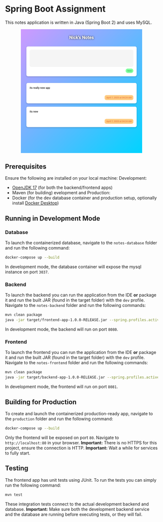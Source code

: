 # Spring Boot Assignment
This notes application is written in Java (Spring Boot 2) and uses MySQL. 
<p align="center">
  <img src="https://github.com/nichnet/dev-notes-assignment/blob/main/images/example.png?raw=true" style="width: 400px;"/>
</p>

## Prerequisites
Ensure the following are installed on your local machine:
Development:
- [OpenJDK 17](https://openjdk.org/projects/jdk/17/) (for both the backend/frontend apps)
- Maven (for building)
  evelopment and Production:
- Docker (for the dev database container and production setup, optionally install [Docker Desktop](https://www.docker.com/products/docker-desktop/))

## Running in Development Mode

### Database
To launch the containerized database, navigate to the `notes-database` folder and run the following command:
```bash
docker-compose up --build
```
In development mode, the database container will expose the mysql instance on port `3037`.

### Backend
To launch the backend you can run the application from the IDE **or** package it and run the built JAR (found in the target folder) with the `dev` profile.
Navigate to the `notes-backend` folder and run the following commands:
```bash
mvn clean package
java -jar target/frontend-app-1.0.0-RELEASE.jar --spring.profiles.active=dev
```
In development mode, the backend will run on port `8080`.

### Frontend
To launch the frontend you can run the application from the IDE **or** package it and run the built JAR (found in the target folder) with the `dev` profile.
Navigate to the `notes-frontend` folder and run the following commands:
```bash
mvn clean package
java -jar target/backend-app-1.0.0-RELEASE.jar --spring.profiles.active=dev
```

In development mode, the frontend will run on port `8081`.

## Building for Production
To create and launch the containerized production-ready app, navigate to the `production` folder and run the following command:
```bash
docker-compose up --build
```

Only the frontend will be exposed on port `80`. Navigate to `http://localhost:80` in your browser.
**Important:** There is no HTTPS for this project, ensure the connection is HTTP.
**Important:** Wait a while for services to fully start.

## Testing
The frontend app has unit tests using JUnit. 
To run the tests you can simply run the following command:
```bash
mvn test
```
These integration tests connect to the actual development backend and database.
**Important:** Make sure both the development backend service and the database are running before executing tests, or they will fail.
